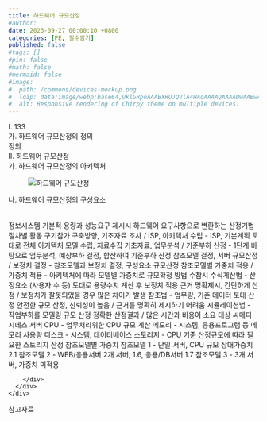 ```yaml
---
title: 하드웨어 규모산정
#author: 
date: 2023-09-27 00:00:10 +0800
categories: [PE, 필수암기]
published: false
#tags: []
#pin: false
#math: false
#mermaid: false
#image:
#  path: /commons/devices-mockup.png
#  lqip: data:image/webp;base64,UklGRpoAAABXRUJQVlA4WAoAAAAQAAAADwAABwAAQUxQSDIAAAARL0AmbZurmr57yyIiqE8oiG0bejIYEQTgqiDA9vqnsUSI6H+oAERp2HZ65qP/VIAWAFZQOCBCAAAA8AEAnQEqEAAIAAVAfCWkAALp8sF8rgRgAP7o9FDvMCkMde9PK7euH5M1m6VWoDXf2FkP3BqV0ZYbO6NA/VFIAAAA
#  alt: Responsive rendering of Chirpy theme on multiple devices.
---
```


<div class="post-wrap">
  <div class="para">
    <div class="para-title">
      I. 133
    </div>
    <div class="para-cntnt">
      <div class="para">
        <div class="para-title">
          가. 하드웨어 규모산정의 정의
        </div>
        <div class="para-cntnt">
          정의
        </div>
      </div>
    </div>
  </div>
  
  <div class="para">
    <div class="para-title">
      II. 하드웨어 규모산정
    </div>
    <div class="para-cntnt">
      <div class="para">
        <div class="para-title">
          가. 하드웨어 규모산정의 아키텍처
        </div>
        <div class="para-cntnt">
          <figure class="post-figure">
            <img src="/assets/img/posts/하드웨어-규모산정.png" alt="하드웨어 규모산정">
<!--            <figcaption>Source: Unveiling the Metaverse: Exploring Emerging Trends, Multifaceted Perspectives, and Future Challenges</figcaption>-->
          </figure>
        </div>
      </div>
      <div class="para">
        <div class="para-title">
          나. 하드웨어 규모산정의 구성요소
        </div>
        <div class="para-cntnt">
          <table class="post-table">
          </table>
            정보시스템 기본적 용량과 성능요구 제시시 하드웨어 요구사항으로 변환하는 산정기법
절차별 활동 구기참가
  구축방향, 기초자료 조사 / ISP, 아키텍처 수립 - ISP, 기본계획 토대로 전체 아키텍처 모델 수립, 자료수집
  기초자료, 업무분석 / 기준부하 산정 - 1단계 바탕으로 업무분석, 예상부하 결정, 합산하여 기준부하 산정
  참조모델 결정, 서버 규모산정 / 보정치 결정 - 참조모델과 보정치 결정, 구성요소 규모산정
  참조모델별 가중치 적용 / 가중치 적용 - 아키텍처에 따라 모델별 가중치로 규모확정
방법 수참시
  수식계산법 - 산정요소 (사용자 수 등) 토대로 용량수치 계산 후 보정치 적용
    근거 명확제시, 간단하게 산정 / 보정치가 잘못되었을 경우 많은 차이가 발생
  참조법 - 업무량, 기존 데이터 토대 산정
    안전한 규모 산정, 신뢰성이 높음 / 근거를 명확히 제시하기 어려움
  시뮬레이션법 - 작업부하를 모델링 규모 산정
    정확한 산정결과 / 많은 시간과 비용이 소요
대상 씨메디 시데스
  서버
    CPU - 업무처리위한 CPU 규모 계산
    메모리 - 시스템, 응용프로그램 등 메모리 사용량
    디스크 - 시스템, 데이터베이스
  스토리지 - CPU 기준 산정규모에 따라 필요한 스토리지 산정
참조모델별 가중치
  참조모델 1 - 단일 서버, CPU 규모 상대가중치 2.1
  참조모델 2 - WEB/응용서버 2개 서버, 1.6, 응용/DB서버 1.7
  참조모델 3 - 3개 서버, 가중치 미적용

        </div>
      </div>
    </div>
  </div>

  <div class="refr-wrap">
    <div class="refr-title">
        참고자료
    </div>
    <ol class="refr-list">
    <!--    <li>(나현식, 최대선) <a target="_blank" href="https://scienceon.kisti.re.kr/commons/util/originalView.do?cn=JAKO202225948430499&oCn=JAKO202225948430499&dbt=JAKO&journal=NJOU00291864">메타버스 보안 위협 요소 및 대응 방안 검토</a></li>-->
    <!--    <li>(M. Uddin, S. Manickam, H. Ullah, M. Obaidat and A. Dandoush) <a target="_blank" href="https://ieeexplore.ieee.org/abstract/document/10138386">Unveiling the Metaverse: Exploring Emerging Trends, Multifaceted Perspectives, and Future Challenges</a></li>-->
    </ol>
  </div>
</div>
